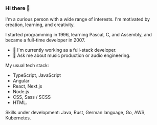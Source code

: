 ### Hi there 👋

I'm a curious person with a wide range of interests. I'm motivated by creation, learning, and creativity.

I started programming in 1996, learning Pascal, C, and Assembly, and became a full-time developer in 2007.

- 🔭 I'm currently working as a full-stack developer.
- 💬 Ask me about music production or audio engineering.

My usual tech stack:
- TypeScript, JavaScript
- Angular
- React, Next.js
- Node.js
- CSS, Sass / SCSS
- HTML.

Skills under development: Java, Rust, German language, Go, AWS, Kubernetes.
